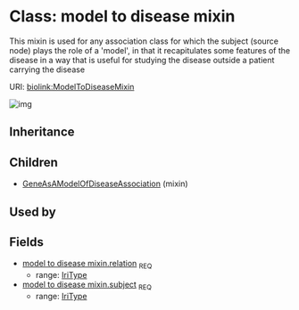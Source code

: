 # Class: model to disease mixin


This mixin is used for any association class for which the subject (source node) plays the role of a 'model', in that it recapitulates some features of the disease in a way that is useful for studying the disease outside a patient carrying the disease

URI: [biolink:ModelToDiseaseMixin](https://w3id.org/biolink/vocab/ModelToDiseaseMixin)

![img](http://yuml.me/diagram/nofunky;dir:TB/class/\[GeneAsAModelOfDiseaseAssociation]uses%20-.->\[ModelToDiseaseMixin|subject:iri_type;relation:iri_type])
## Inheritance

## Children

 * [GeneAsAModelOfDiseaseAssociation](GeneAsAModelOfDiseaseAssociation.md) (mixin) 
## Used by

## Fields

 * [model to disease mixin.relation](model_to_disease_mixin_relation.md)  <sub>REQ</sub>
    * range: [IriType](IriType.md)
 * [model to disease mixin.subject](model_to_disease_mixin_subject.md)  <sub>REQ</sub>
    * range: [IriType](IriType.md)
